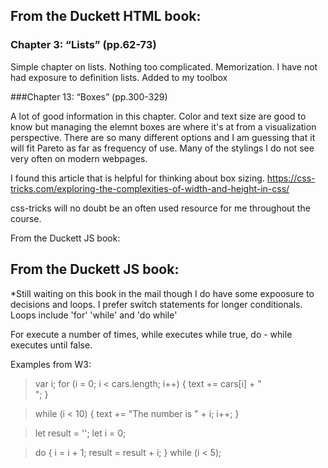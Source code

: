 ## From the Duckett HTML book:

### Chapter 3: “Lists” (pp.62-73)

Simple chapter on lists. Nothing too complicated. Memorization. I have not had exposure to definition lists. Added to my toolbox

###Chapter 13: “Boxes” (pp.300-329)

A lot of good information in this chapter. Color and text size are good to know but managing the elemnt boxes are where it's at from a visualization perspective. 
There are so many different options and I am guessing that it will fit Pareto as far as frequency of use. Many of the stylings I do not see very often on modern webpages.

I found this article that is helpful for thinking about box sizing. https://css-tricks.com/exploring-the-complexities-of-width-and-height-in-css/

css-tricks will no doubt be an often used resource for me throughout the course. 

From the Duckett JS book:
## From the Duckett JS book:

*Still waiting on this book in the mail though I do have some expoosure to decisions and loops.
I prefer switch statements for longer conditionals. Loops include 'for' 'while' and 'do while'

For execute a number of times, while executes while true, do - while executes until false. 

Examples from W3:
 >var i;
> for (i = 0; i < cars.length; i++) {
 > text += cars[i] + "<br>";
 > }
 
 
 >while (i < 10) {
 > text += "The number is " + i;
 > i++;
  >}

>let result = '';
>let i = 0;


 >do {
  >i = i + 1;
  >result = result + i;
  > } 
  > while (i < 5);
